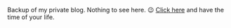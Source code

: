 Backup of my private blog. Nothing to see here. 😉 [Click here](https://blog.pojezierski.com) and have the time of your life.
